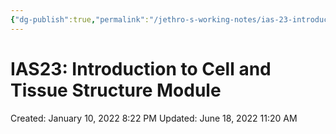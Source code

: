 ```yaml
---
{"dg-publish":true,"permalink":"/jethro-s-working-notes/ias-23-introduction-to-cell-and-tissue-structure-mo/","dgPassFrontmatter":true}
---
```



# IAS23: Introduction to Cell and Tissue Structure Module

Created: January 10, 2022 8:22 PM
Updated: June 18, 2022 11:20 AM